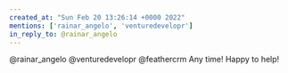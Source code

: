 ```yaml
---
created_at: "Sun Feb 20 13:26:14 +0000 2022"
mentions: ['rainar_angelo', 'venturedevelopr']
in_reply_to: @rainar_angelo
---
```


@rainar_angelo @venturedevelopr @feathercrm Any time! Happy to help!